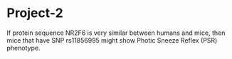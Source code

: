 # Project-2
If protein sequence NR2F6 is very similar between humans and mice, then mice that have SNP rs11856995 might show Photic Sneeze Reflex (PSR) phenotype.
